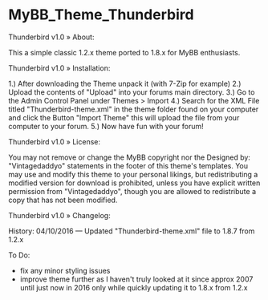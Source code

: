 # MyBB_Theme_Thunderbird

Thunderbird v1.0
» About:

This a simple classic 1.2.x theme ported to 1.8.x for MyBB enthusiasts.

Thunderbird v1.0
» Installation:

1.) After downloading the Theme unpack it (with 7-Zip for example)
2.) Upload the contents of "Upload" into your forums main directory.
3.) Go to the Admin Control Panel under Themes > Import
4.) Search for the XML File titled "Thunderbird-theme.xml" in the theme folder found on your computer and click the Button "Import Theme" this will upload the file from your computer to your forum.
5.) Now have fun with your forum!

Thunderbird v1.0
» License:

You may not remove or change the MyBB copyright nor the Designed by: "Vintagedaddyo" statements in the footer of this theme's templates. You may use and modify this theme to your personal likings, but redistributing a modified version for download is prohibited, unless you have explicit written permission from "Vintagedaddyo", though you are allowed to redistribute a copy that has not been modified.

Thunderbird v1.0
» Changelog:

History:
04/10/2016 — Updated "Thunderbird-theme.xml" file to 1.8.7 from 1.2.x

To Do:
* fix any minor styling issues
* improve theme further as I haven't truly looked at it since approx 2007 until just now in 2016 only while quickly updating it to 1.8.x from 1.2.x
